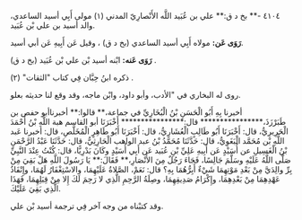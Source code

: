 ٤١٠٤ -** بخ د ق:** علي بن عُبَيد اللَّه الأَنْصارِيّ المدني (١) مولى أَبِي أسيد الساعدي، والد أسيد بن علي بْن عُبَيد.

**رَوَى عَن:** مولاه أَبِي أسيد الساعدي (بخ د ق) ، وقيل عَن أَبِيهِ عَن أبي أسيد.

**رَوَى عَنه:** ابْنه أسيد بْن علي بْن عُبَيد (بخ د ق) .

ذكره ابنُ حِبَّان فِي كتاب "الثقات" (٢) .

روى له البخاري في "الأدب، وأبو داود، وابْن ماجه، وقد وقع لنا حديثه بعلو.

أخبرنا بِهِ أَبُو الْحَسَنِ بْنُ الْبُخَارِيِّ في جماعة،** قالوا:** أخبرناأبو حفص بن طَبَرْزَذَ،**************** قال:**************** أَخْبَرَنَا أبو القاسم هبة اللَّهِ بْنُ أَحْمَدَ الْحَرِيرِيُّ، قال: أَخْبَرَنَا أَبُو طَالِبٍ الْعُشَارِيُّ، قال: أَخْبَرَنَا أَبُو طَاهِرٍ الْمُخَلَّصِ، قال: أخبرنا عَبد اللَّهِ بْن مُحَمَّد الْبَغَوِيُّ، قال: حَدَّثَنَا مُحَمَّدُ بْنُ عبد الواهب الْحَارِثِيُّ، قال: حَدَّثَنَا عَبْدُ الرَّحْمَنِ بْنُ الْغَسِيلِ عن أُسَيْدٍ عَن أَبِيهِ عَلِيِّ بْنِ عُبَيد عَن أَبِي أُسَيْدٍ وكَانَ بَدْرِيًّا، قال: كُنْتُ عِنْدَ النَّبِيِّ صَلَّى اللَّهُ عَلَيْهِ وسَلَّمَ جَالِسًا، فَجَاءَ رَجُلٌ مِنَ الأَنْصَارِ،** فَقَالَ:** يَا رَسُولَ اللَّهِ هَلْ بَقِيَ مِنْ بِرِّ والِدَيَّ مِنْ بَعْدِ مَوْتِهِمَا شَيْءٌ أَبِرُّهُمَا بِهِ؟ قال: نَعَمْ، الصَّلاةُ عَلَيْهِمَا، والاسْتِغْفَارُ لَهُمَا، وإِنْفَاذُ عَهْدِهِمَا مِنْ بَعْدِهِمَا، وإِكْرَامُ صَدِيقِهِمَا، وصِلَةُ الرَّحِمِ الَّذِي لا رَحِمَ لَكَ إِلا مِنْ قِبَلِهِمَا، فَهَذَا الَّذِي بَقِيَ عَلَيْكَ.

وقد كتبْناه من وجه آخر فِي ترجمة أسيد بْن علي.